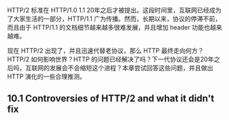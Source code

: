 HTTP/2 标准在 HTTP/1.0 1.1 20年之后才被提出。这段时间里，互联网已经成为了大家生活的一部分，HTTP/1.1 广为传播。然而，长期以来，协议的停滞不前，而且由于 HTTP/1.1 的文档细节越来越多很难发展，并且增加 header 功能也越来越难。

现在 HTTP/2 出现了，并且迅速代替老协议，那么 HTTP 最终走向何方？HTTP/2 如何影响世界？HTTP 的问题已经解决了吗？下一代协议还会是20年之后吗，互联网的发展会不会缩短这个进程？本章尝试回答这些问题，并且做出 HTTP 演化的一些合理推测。

## 10.1 Controversies of HTTP/2 and what it didn't fix


